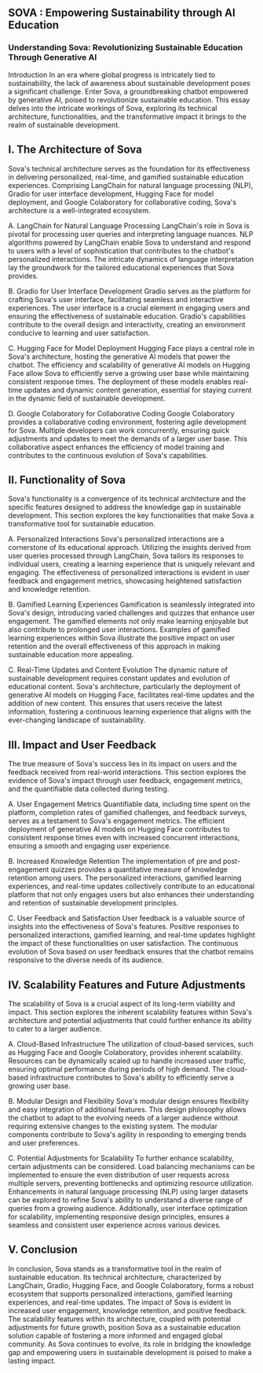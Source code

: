 ## SOVA : Empowering Sustainability through AI Education

### Understanding Sova: Revolutionizing Sustainable Education Through Generative AI
Introduction
In an era where global progress is intricately tied to sustainability, the lack of awareness about sustainable development poses a significant challenge. Enter Sova, a groundbreaking chatbot empowered by generative AI, poised to revolutionize sustainable education. This essay delves into the intricate workings of Sova, exploring its technical architecture, functionalities, and the transformative impact it brings to the realm of sustainable development.

## I. The Architecture of Sova
Sova's technical architecture serves as the foundation for its effectiveness in delivering personalized, real-time, and gamified sustainable education experiences. Comprising LangChain for natural language processing (NLP), Gradio for user interface development, Hugging Face for model deployment, and Google Colaboratory for collaborative coding, Sova's architecture is a well-integrated ecosystem.

A. LangChain for Natural Language Processing
LangChain's role in Sova is pivotal for processing user queries and interpreting language nuances. NLP algorithms powered by LangChain enable Sova to understand and respond to users with a level of sophistication that contributes to the chatbot's personalized interactions. The intricate dynamics of language interpretation lay the groundwork for the tailored educational experiences that Sova provides.

B. Gradio for User Interface Development
Gradio serves as the platform for crafting Sova's user interface, facilitating seamless and interactive experiences. The user interface is a crucial element in engaging users and ensuring the effectiveness of sustainable education. Gradio's capabilities contribute to the overall design and interactivity, creating an environment conducive to learning and user satisfaction.

C. Hugging Face for Model Deployment
Hugging Face plays a central role in Sova's architecture, hosting the generative AI models that power the chatbot. The efficiency and scalability of generative AI models on Hugging Face allow Sova to efficiently serve a growing user base while maintaining consistent response times. The deployment of these models enables real-time updates and dynamic content generation, essential for staying current in the dynamic field of sustainable development.

D. Google Colaboratory for Collaborative Coding
Google Colaboratory provides a collaborative coding environment, fostering agile development for Sova. Multiple developers can work concurrently, ensuring quick adjustments and updates to meet the demands of a larger user base. This collaborative aspect enhances the efficiency of model training and contributes to the continuous evolution of Sova's capabilities.

## II. Functionality of Sova
Sova's functionality is a convergence of its technical architecture and the specific features designed to address the knowledge gap in sustainable development. This section explores the key functionalities that make Sova a transformative tool for sustainable education.

A. Personalized Interactions
Sova's personalized interactions are a cornerstone of its educational approach. Utilizing the insights derived from user queries processed through LangChain, Sova tailors its responses to individual users, creating a learning experience that is uniquely relevant and engaging. The effectiveness of personalized interactions is evident in user feedback and engagement metrics, showcasing heightened satisfaction and knowledge retention.

B. Gamified Learning Experiences
Gamification is seamlessly integrated into Sova's design, introducing varied challenges and quizzes that enhance user engagement. The gamified elements not only make learning enjoyable but also contribute to prolonged user interactions. Examples of gamified learning experiences within Sova illustrate the positive impact on user retention and the overall effectiveness of this approach in making sustainable education more appealing.

C. Real-Time Updates and Content Evolution
The dynamic nature of sustainable development requires constant updates and evolution of educational content. Sova's architecture, particularly the deployment of generative AI models on Hugging Face, facilitates real-time updates and the addition of new content. This ensures that users receive the latest information, fostering a continuous learning experience that aligns with the ever-changing landscape of sustainability.

## III. Impact and User Feedback
The true measure of Sova's success lies in its impact on users and the feedback received from real-world interactions. This section explores the evidence of Sova's impact through user feedback, engagement metrics, and the quantifiable data collected during testing.

A. User Engagement Metrics
Quantifiable data, including time spent on the platform, completion rates of gamified challenges, and feedback surveys, serves as a testament to Sova's engagement metrics. The efficient deployment of generative AI models on Hugging Face contributes to consistent response times even with increased concurrent interactions, ensuring a smooth and engaging user experience.

B. Increased Knowledge Retention
The implementation of pre and post-engagement quizzes provides a quantitative measure of knowledge retention among users. The personalized interactions, gamified learning experiences, and real-time updates collectively contribute to an educational platform that not only engages users but also enhances their understanding and retention of sustainable development principles.

C. User Feedback and Satisfaction
User feedback is a valuable source of insights into the effectiveness of Sova's features. Positive responses to personalized interactions, gamified learning, and real-time updates highlight the impact of these functionalities on user satisfaction. The continuous evolution of Sova based on user feedback ensures that the chatbot remains responsive to the diverse needs of its audience.

## IV. Scalability Features and Future Adjustments
The scalability of Sova is a crucial aspect of its long-term viability and impact. This section explores the inherent scalability features within Sova's architecture and potential adjustments that could further enhance its ability to cater to a larger audience.

A. Cloud-Based Infrastructure
The utilization of cloud-based services, such as Hugging Face and Google Colaboratory, provides inherent scalability. Resources can be dynamically scaled up to handle increased user traffic, ensuring optimal performance during periods of high demand. The cloud-based infrastructure contributes to Sova's ability to efficiently serve a growing user base.

B. Modular Design and Flexibility
Sova's modular design ensures flexibility and easy integration of additional features. This design philosophy allows the chatbot to adapt to the evolving needs of a larger audience without requiring extensive changes to the existing system. The modular components contribute to Sova's agility in responding to emerging trends and user preferences.

C. Potential Adjustments for Scalability
To further enhance scalability, certain adjustments can be considered. Load balancing mechanisms can be implemented to ensure the even distribution of user requests across multiple servers, preventing bottlenecks and optimizing resource utilization. Enhancements in natural language processing (NLP) using larger datasets can be explored to refine Sova's ability to understand a diverse range of queries from a growing audience. Additionally, user interface optimization for scalability, implementing responsive design principles, ensures a seamless and consistent user experience across various devices.

## V. Conclusion
In conclusion, Sova stands as a transformative tool in the realm of sustainable education. Its technical architecture, characterized by LangChain, Gradio, Hugging Face, and Google Colaboratory, forms a robust ecosystem that supports personalized interactions, gamified learning experiences, and real-time updates. The impact of Sova is evident in increased user engagement, knowledge retention, and positive feedback. The scalability features within its architecture, coupled with potential adjustments for future growth, position Sova as a sustainable education solution capable of fostering a more informed and engaged global community. As Sova continues to evolve, its role in bridging the knowledge gap and empowering users in sustainable development is poised to make a lasting impact.